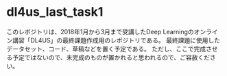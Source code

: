 # dl4us_last_task1

このレポジトリは、2018年1月から3月まで受講したDeep Learningのオンライン講習「DL4US」の最終課題作成用のレポジトリである。
最終課題に使用したデータセット、コード、草稿などを置く予定である。
ただし、ここで完成させる予定ではないので、未完成のものが置かれると思われるので、ご容赦ください。
